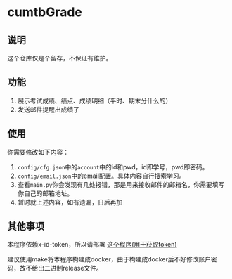 # cumtbGrade

## 说明

这个仓库仅是个留存，不保证有维护。  

## 功能

1. 展示考试成绩、绩点、成绩明细（平时、期末分什么的）
2. 发送邮件提醒出成绩了

## 使用

你需要修改如下内容：  
1. `config/cfg.json`中的`account`中的id和pwd，id即学号，pwd即密码。
2. `config/email.json`中的email配置。具体内容自行搜索学习。
3. 查看`main.py`你会发现有几处报错，那是用来接收邮件的邮箱名，你需要填写你自己的邮箱地址。
4. 暂时就上述内容，如有遗漏，日后再加

## 其他事项

本程序依赖x-id-token，所以请部署 [这个程序(用于获取token)](https://github.com/lyy1119/cumtb_token_api)  

建议使用make将本程序构建成docker，由于构建成docker后不好修改账户密码，故不给出二进制release文件。
